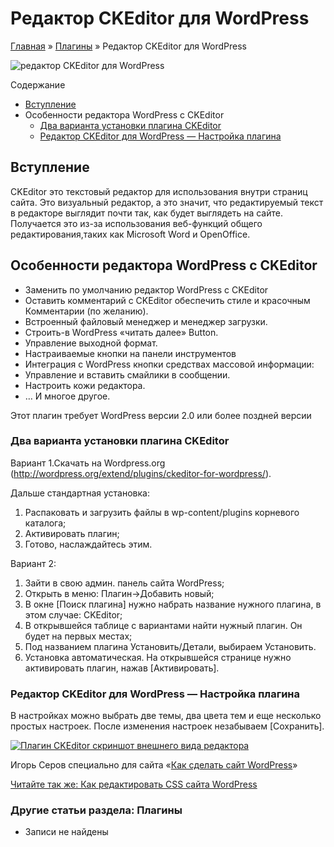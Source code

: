 # Редактор CKEditor для WordPress

[Главная](https://www.wordpress-abc.ru/) » [Плагины](https://www.wordpress-abc.ru/plaginy) » Редактор CKEditor для WordPress

![редактор CKEditor для WordPress](https://www.wordpress-abc.ru/wp-content/uploads/2012/11/ckeditor-for-wordpress.png)

Содержание

- [Вступление](https://www.wordpress-abc.ru/plaginy/redaktor-ckeditor-dlya-wordpress.html#i)
- Особенности редактора WordPress с CKEditor
  - [Два варианта установки плагина CKEditor](https://www.wordpress-abc.ru/plaginy/redaktor-ckeditor-dlya-wordpress.html#__CKEditor)
  - [Редактор CKEditor для WordPress — Настройка плагина](https://www.wordpress-abc.ru/plaginy/redaktor-ckeditor-dlya-wordpress.html#_CKEditor_WordPress_8212)

## Вступление

CKEditor это текстовый редактор для использования внутри страниц сайта. Это визуальный редактор, а это значит, что редактируемый текст в редакторе выглядит почти так, как будет выглядеть на сайте. Получается это из-за использования веб-функций общего редактирования,таких как Microsoft Word и OpenOffice.

## Особенности редактора WordPress с CKEditor

- Заменить по умолчанию редактор WordPress с CKEditor
- Оставить комментарий с CKEditor обеспечить стиле и красочным Комментарии (по желанию).
- Встроенный файловый менеджер и менеджер загрузки.
- Строить-в WordPress «читать далее» Button.
- Управление выходной формат.
- Настраиваемые кнопки на панели инструментов
- Интеграция с WordPress кнопки средствах массовой информации:
- Управление и вставить смайлики в сообщении.
- Настроить кожи редактора.
- … И многое другое.

Этот плагин требует WordPress версии 2.0 или более поздней версии

### Два варианта установки плагина CKEditor

Вариант 1.Скачать на  Wordpress.org (http://wordpress.org/extend/plugins/ckeditor-for-wordpress/).

Дальше стандартная установка:

1. Распаковать и загрузить файлы в wp-content/plugins корневого каталога;
2. Активировать плагин;
3. Готово, наслаждайтесь этим.

Вариант 2:

1. Зайти в свою админ. панель сайта WordPress;
2. Открыть в меню: Плагин→Добавить новый;
3. В окне [Поиск плагина] нужно набрать название нужного плагина, в этом случае: CKEditor;
4. В открывшейся таблице с вариантами найти нужный плагин. Он будет на первых местах;
5. Под названием плагина Установить/Детали, выбираем Установить.
6. Установка автоматическая. На открывшейся странице нужно активировать плагин, нажав [Активировать].

### Редактор CKEditor для WordPress — Настройка плагина

В настройках можно выбрать две темы, два цвета тем и еще несколько простых настроек. После изменения настроек  незабываем [Сохранить].

[![Плагин CKEditor скриншот внешнего вида редактора](https://www.wordpress-abc.ru/wp-content/uploads/2012/11/plagin-CKEditor-screen.png)](https://www.wordpress-abc.ru/wp-content/uploads/2012/11/plagin-CKEditor-screen.png)

Игорь Серов специально для сайта «[Как сделать сайт WordPress](https://www.wordpress-abc.ru/)»

[Читайте так же:  Как редактировать CSS сайта WordPress](https://www.wordpress-abc.ru/cms-woprdpress/codex-wp/kak-redaktirovat-css-sayta-wordpress.html)

### Другие статьи раздела: Плагины

- Записи не найдены